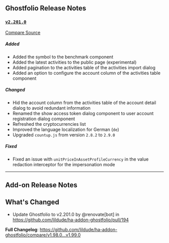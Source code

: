 ## Ghostfolio Release Notes

### [`v2.201.0`](https://redirect.github.com/ghostfolio/ghostfolio/blob/HEAD/CHANGELOG.md#22010---2025-09-24)

[Compare Source](https://redirect.github.com/ghostfolio/ghostfolio/compare/2.200.0...2.201.0)

##### Added

- Added the symbol to the benchmark component
- Added the latest activities to the public page (experimental)
- Added pagination to the activities table of the activities import dialog
- Added an option to configure the account column of the activities table component

##### Changed

- Hid the account column from the activities table of the account detail dialog to avoid redundant information
- Renamed the show access token dialog component to user account registration dialog component
- Refreshed the cryptocurrencies list
- Improved the language localization for German (`de`)
- Upgraded `countup.js` from version `2.8.2` to `2.9.0`

##### Fixed

- Fixed an issue with `unitPriceInAssetProfileCurrency` in the value redaction interceptor for the impersonation mode

---

## Add-on Release Notes




## What's Changed
* Update Ghostfolio to v2.201.0 by @renovate[bot] in https://github.com/lildude/ha-addon-ghostfolio/pull/194


**Full Changelog**: https://github.com/lildude/ha-addon-ghostfolio/compare/v1.98.0...v1.99.0
